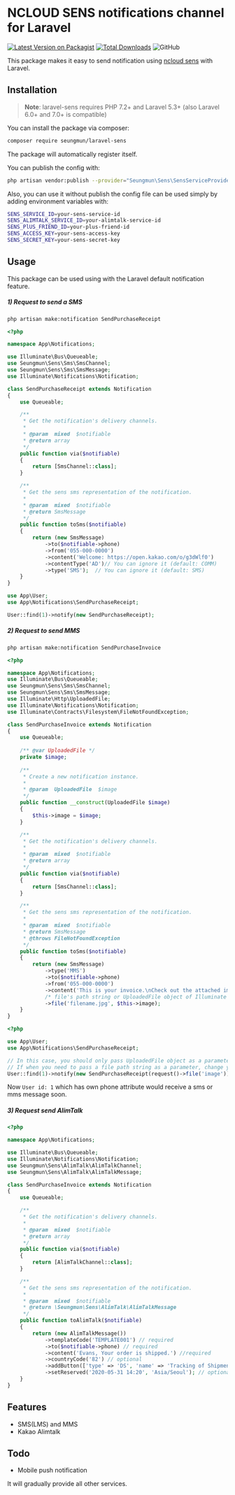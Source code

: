 # NCLOUD SENS notifications channel for Laravel

[![Latest Version on Packagist](https://img.shields.io/packagist/v/seungmun/laravel-sens.svg?style=flat-square)](https://packagist.org/packages/seungmun/laravel-sens)
[![Total Downloads](https://img.shields.io/packagist/dt/seungmun/laravel-sens.svg?style=flat-square)](https://packagist.org/packages/seungmun/laravel-sens)
![GitHub](https://img.shields.io/github/license/seungmun/laravel-sens?style=flat-square)

This package makes it easy to send notification using [ncloud sens](//ncloud.com/product/applicationService/sens) with Laravel.

## Installation

> **Note**: laravel-sens requires PHP 7.2+ and Laravel 5.3+ (also Laravel 6.0+ and 7.0+ is compatible)

You can install the package via composer:

``` bash
composer require seungmun/laravel-sens
```

The package will automatically register itself.

You can publish the config with:
```bash
php artisan vendor:publish --provider="Seungmun\Sens\SensServiceProvider" --tag="config"
```

Also, you can use it without publish the config file can be used simply by adding environment variables with:

```bash
SENS_SERVICE_ID=your-sens-service-id
SENS_ALIMTALK_SERVICE_ID=your-alimtalk-service-id
SENS_PlUS_FRIEND_ID=your-plus-friend-id
SENS_ACCESS_KEY=your-sens-access-key
SENS_SECRET_KEY=your-sens-secret-key
```

## Usage

This package can be used using with the Laravel default notification feature.

##### 1) Request to send a SMS

```bash
php artisan make:notification SendPurchaseReceipt
```

```php
<?php

namespace App\Notifications;

use Illuminate\Bus\Queueable;
use Seungmun\Sens\Sms\SmsChannel;
use Seungmun\Sens\Sms\SmsMessage;
use Illuminate\Notifications\Notification;

class SendPurchaseReceipt extends Notification
{
    use Queueable;

    /**
     * Get the notification's delivery channels.
     *
     * @param  mixed  $notifiable
     * @return array
     */
    public function via($notifiable)
    {
        return [SmsChannel::class];
    }

    /**
     * Get the sens sms representation of the notification.
     *
     * @param  mixed  $notifiable
     * @return SmsMessage
     */
    public function toSms($notifiable)
    {
        return (new SmsMessage)
            ->to($notifiable->phone)
            ->from('055-000-0000')
            ->content('Welcome: https://open.kakao.com/o/g3dWlf0')
            ->contentType('AD')// You can ignore it (default: COMM)
            ->type('SMS');  // You can ignore it (default: SMS)
    }
}
```

```php
use App\User;
use App\Notifications\SendPurchaseReceipt;

User::find(1)->notify(new SendPurchaseReceipt);
```

##### 2) Request to send MMS

```bash
php artisan make:notification SendPurchaseInvoice
```

```php
<?php

namespace App\Notifications;
use Illuminate\Bus\Queueable;
use Seungmun\Sens\Sms\SmsChannel;
use Seungmun\Sens\Sms\SmsMessage;
use Illuminate\Http\UploadedFile;
use Illuminate\Notifications\Notification;
use Illuminate\Contracts\Filesystem\FileNotFoundException;

class SendPurchaseInvoice extends Notification
{
    use Queueable;
    
    /** @var UploadedFile */
    private $image;
    
    /**
     * Create a new notification instance.
     *
     * @param  UploadedFile  $image
     */
    public function __construct(UploadedFile $image)
    {
        $this->image = $image;
    }

    /**
     * Get the notification's delivery channels.
     *
     * @param  mixed  $notifiable
     * @return array
     */
    public function via($notifiable)
    {
        return [SmsChannel::class];
    }

    /**
     * Get the sens sms representation of the notification.
     *
     * @param  mixed  $notifiable
     * @return SmsMessage
     * @throws FileNotFoundException
     */
    public function toSms($notifiable)
    {
        return (new SmsMessage)
            ->type('MMS')
            ->to($notifiable->phone)
            ->from('055-000-0000')
            ->content('This is your invoice.\nCheck out the attached image.')
            /* file's path string or UploadedFile object of Illuminate are allowed */
            ->file('filename.jpg', $this->image);
    }
}
```

```php
<?php

use App\User;
use App\Notifications\SendPurchaseReceipt;

// In this case, you should only pass UploadedFile object as a parameter.
// If when you need to pass a file path string as a parameter, change your notification class up.
User::find(1)->notify(new SendPurchaseReceipt(request()->file('image')));
```


Now `User id: 1` which has own phone attribute would receive a sms or mms message soon.

##### 3) Request send AlimTalk

```php
<?php

namespace App\Notifications;

use Illuminate\Bus\Queueable;
use Illuminate\Notifications\Notification;
use Seungmun\Sens\AlimTalk\AlimTalkChannel;
use Seungmun\Sens\AlimTalk\AlimTalkMessage;

class SendPurchaseInvoice extends Notification
{
    use Queueable;

    /**
     * Get the notification's delivery channels.
     *
     * @param  mixed  $notifiable
     * @return array
     */
    public function via($notifiable)
    {
        return [AlimTalkChannel::class];
    }

    /**
     * Get the sens sms representation of the notification.
     *
     * @param  mixed  $notifiable
     * @return \Seungmun\Sens\AlimTalk\AlimTalkMessage
     */
    public function toAlimTalk($notifiable)
    {
        return (new AlimTalkMessage())
            ->templateCode('TEMPLATE001') // required
            ->to($notifiable->phone) // required
            ->content('Evans, Your order is shipped.') //required
            ->countryCode('82') // optional
            ->addButton(['type' => 'DS', 'name' => 'Tracking of Shipment']) // optional
            ->setReserved('2020-05-31 14:20', 'Asia/Seoul'); // optional
    }
}
```

## Features

- SMS(LMS) and MMS
- Kakao Alimtalk

## Todo

- Mobile push notification

It will gradually provide all other services.
